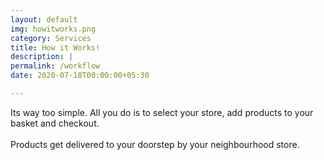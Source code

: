 ```yaml
---
layout: default
img: howitworks.png
category: Services
title: How it Works!
description: |
permalink: /workflow
date: 2020-07-18T00:00:00+05:30

---
```

  Its way too simple. All you do is to select your store, add products to your basket and checkout. <br><br>
  Products get delivered to your doorstep by your neighbourhood store.
